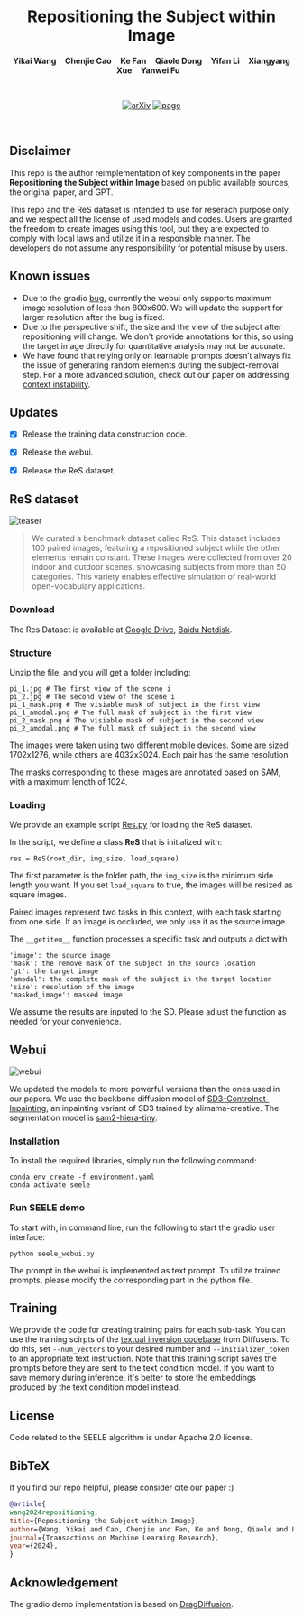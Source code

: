 <p align="center">
  <h1 align="center">Repositioning the Subject within Image</h1>
  <p align="center">
    <strong>Yikai Wang</strong>
    &nbsp;&nbsp;
    <strong>Chenjie Cao</strong>
    &nbsp;&nbsp;
    <strong>Ke Fan</strong>
    &nbsp;&nbsp;
    <strong>Qiaole Dong</strong>
    &nbsp;&nbsp;
    <strong>Yifan Li</strong>
    &nbsp;&nbsp;
    <strong>Xiangyang Xue</strong>
    &nbsp;&nbsp;
    <strong>Yanwei Fu</strong>
    &nbsp;&nbsp;
  </p>
  <br>
  <p align="center">
    <a href="https://arxiv.org/abs/2401.16861"><img alt='arXiv' src="https://img.shields.io/badge/arXiv-2401.16861-b31b1b.svg"></a>
    <a href="https://yikai-wang.github.io/seele/"><img alt='page' src="https://img.shields.io/badge/Project-Website-orange"></a>

  </p>
  <br>
</p>

## Disclaimer
This repo is the author reimplementation of key components in the paper **Repositioning the Subject within Image** based on public available sources, the original paper, and GPT.

This repo and the ReS dataset is intended to use for reserach purpose only, and we respect all the license of used models and codes. Users are granted the freedom to create images using this tool, but they are expected to comply with local laws and utilize it in a responsible manner. The developers do not assume any responsibility for potential misuse by users.

## Known issues
- Due to the gradio [bug](https://github.com/gradio-app/gradio/issues/7685), currently the webui only supports maximum image resolution of less than 800x600. We will update the support for larger resolution after the bug is fixed.
- Due to the perspective shift, the size and the view of the subject after repositioning will change. We don't provide annotations for this, so using the target image directly for quantitative analysis may not be accurate.
- We have found that relying only on learnable prompts doesn’t always fix the issue of generating random elements during the subject-removal step.
For a more advanced solution, check out our paper on addressing [context instability](https://yikai-wang.github.io/asuka/).


## Updates

 - [x] Release the training data construction code.
 - [x] Release the webui.
 - [x] Release the ReS dataset.


## ReS dataset

![teaser](assets/res.jpeg)

> We curated a benchmark dataset called ReS. This dataset includes 100 paired images, featuring a repositioned subject while the other elements remain constant. These images were collected from over 20 indoor and outdoor scenes, showcasing subjects from more than 50 categories. This variety enables effective simulation of real-world open-vocabulary applications.

### Download

The Res Dataset is available at [Google Drive](https://drive.google.com/file/d/1mqZDL0SjAyLA0r7zeLgyEo3pvLXVE8Va/view?usp=sharing), [Baidu Netdisk](https://pan.baidu.com/s/16P4aNvCS4LmyoVFpfH2Vlw?pwd=eva0).


### Structure

Unzip the file, and you will get a folder including:

```
pi_1.jpg # The first view of the scene i
pi_2.jpg # The second view of the scene i
pi_1_mask.png # The visiable mask of subject in the first view
pi_1_amodal.png # The full mask of subject in the first view
pi_2_mask.png # The visiable mask of subject in the second view
pi_2_amodal.png # The full mask of subject in the second view
```

The images were taken using two different mobile devices. Some are sized 1702x1276, while others are 4032x3024. Each pair has the same resolution.

The masks corresponding to these images are annotated based on SAM, with a maximum length of 1024.

### Loading

We provide an example script [Res.py](ReS/ReS.py) for loading the ReS dataset.

In the script, we define a class **ReS** that is initialized with:
```
res = ReS(root_dir, img_size, load_square)
```
The first parameter is the folder path, the ```img_size``` is the minimum side length you want. If you set ```load_square``` to true, the images will be resized as square images.

Paired images represent two tasks in this context, with each task starting from one side. If an image is occluded, we only use it as the source image.

The ```__getitem__``` function processes a specific task and outputs a dict with
```
'image': the source image
'mask': the remove mask of the subject in the source location
'gt': the target image
'amodal': the complete mask of the subject in the target location
'size': resolution of the image
'masked_image': masked image
```
We assume the results are inputed to the SD. Please adjust the function as needed for your convenience.


## Webui

![webui](assets/webui.JPEG)

We updated the models to more powerful versions than the ones used in our papers.
We use the backbone diffusion model of [SD3-Controlnet-Inpainting](https://huggingface.co/alimama-creative/SD3-Controlnet-Inpainting), an inpainting variant of SD3 trained by alimama-creative.
The segmentation model is [sam2-hiera-tiny](https://github.com/facebookresearch/sam2).

### Installation

To install the required libraries, simply run the following command:
```
conda env create -f environment.yaml
conda activate seele
```

### Run SEELE demo
To start with, in command line, run the following to start the gradio user interface:
```
python seele_webui.py
```
The prompt in the webui is implemented as text prompt. To utilize trained prompts, please modify the corresponding part in the python file.

## Training
We provide the code for creating training pairs for each sub-task.
You can use the training scirpts of the [textual inversion codebase](https://huggingface.co/docs/diffusers/en/training/text_inversion) from Diffusers.
To do this, set ```--num_vectors``` to your desired number and ```--initializer_token``` to an appropriate text instruction.
Note that this training script saves the prompts before they are sent to the text condition model.
If you want to save memory during inference, it's better to store the embeddings produced by the text condition model instead.

## License
Code related to the SEELE algorithm is under Apache 2.0 license.


## BibTeX
If you find our repo helpful, please consider cite our paper :)
```bibtex
@article{
wang2024repositioning,
title={Repositioning the Subject within Image},
author={Wang, Yikai and Cao, Chenjie and Fan, Ke and Dong, Qiaole and Li, Yifan and Xue, Xiangyang and Fu, Yanwei},
journal={Transactions on Machine Learning Research},
year={2024},
}
```

## Acknowledgement
The gradio demo implementation is based on [DragDiffusion](https://github.com/Yujun-Shi/DragDiffusion/tree/main).


